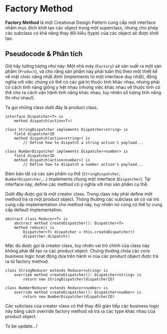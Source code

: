 # Factory Method

**Fac­to­ry Method** là một Cre­ation­al Design Pat­tern cung cấp một inter­face nhằm mục đích khởi tạo các object trong một super­class, nhưng cho phép các sub­class­ có khả năng thay đổi kiểu (type) của các object sẽ được khởi tạo.

## Pseudocode & Phân tích

Giờ hãy tưởng tượng như này: Một nhà máy (`Factory`) sẽ sản xuất ra một sản phẩm (`Product`), và cho rằng sản phẩm này phải tuân thủ theo một thiết kế về mặt chức năng nhất định (implements từ một interface duy nhất), đồng nghĩa với việc chúng có thể có các giá trị thuộc tính khác nhau, nhưng phải có cách tính năng giống y hệt nhau (nhưng việc khác nhau về thuộc tính có thể cho ra cách vận hành tính năng khác nhau, tuy nhiên số lượng tính năng thì như nhau!).

Ta gọi những class dưới đây là product class.

```
interface Dispatcher<T> is
    method dispatch(action<T>)

class StringDispatcher implements Dispatcher<string> is
    field dispatcherID
    method dispatch(action<string>) is
        // Define how to dispatch a string action's payload...

class NumberDispatcher implements Dispatcher<number> is
    field dispatcherID
    method dispatch(action<number>) is
        // Define how to dispatch a number action's payload...
```

Đảm bảo tất cả các sản phẩm cụ thể (`StringDispatcher`, `NumberDispatcher`,...) implements chung một interface (`Dispatcher`). Tại interface này, define các method có ý nghĩa với mọi sản phẩm cụ thể.

Dưới đây được gọi là một creator class. Trong class này phải define một method trả ra một product object. Thông thường các subclass sẽ có vai trò cung cấp implementation cho method này, tuy nhiên nó cũng có thể tự cung cấp default implementation.

```
abstract class Reducer<T> is
    abstract method createDispatcher(): Dispatcher<T>
    method reduce() is
        Dispatcher<T> dispatcher = this.createDispatcher()
        dispatcher.dispatch()
```

Mặc dù được gọi là creator class, tuy nhiên vai trò chính của class này không phải để tạo ra các product object. Chúng thường chứa các core business logic hoạt động dựa trên hành vi của các product object được trả ra từ factory method.

```
class StringReducer extends Reducer<string> is
    override method createDispatcher(): Dispatcher<string> is
        return new StringDispatcher(dispatcherID)

class NumberReducer extends Reducer<number> is
    override method createDispatcher(): Dispatcher<number> is
        return new NumberDispatcher(dispatcherID)
```

Các subclass của creator class có thể thay đổi gián tiếp các business logic này bằng cách override factory method và trả ra các type khác nhau của product object.

To be update...!